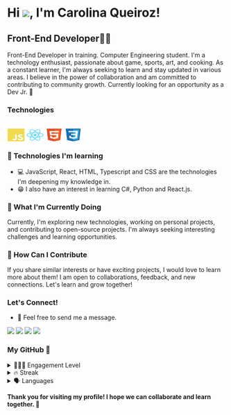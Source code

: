 # Hi <img src="https://media.giphy.com/media/hvRJCLFzcasrR4ia7z/giphy.gif" width="25px">, I'm Carolina Queiroz!

## Front-End Developer👩‍💻
Front-End Developer in training. Computer Engineering student. I'm a technology enthusiast, passionate about game, sports, art, and cooking. As a constant learner, I'm always seeking to learn and stay updated in various areas. I believe in the power of collaboration and am committed to contributing to community growth. Currently looking for an opportunity as a Dev Jr. 🤖

### Technologies
<div style="display: inline_block"><br>
  <img align="center" alt="Carol-Js" height="30" width="40" src="https://raw.githubusercontent.com/devicons/devicon/master/icons/javascript/javascript-plain.svg">
  <img align="center" alt="Carol-React" height="30" width="40" src="https://raw.githubusercontent.com/devicons/devicon/master/icons/react/react-original.svg">
  <img align="center" alt="Carol-HTML" height="30" width="40" src="https://raw.githubusercontent.com/devicons/devicon/master/icons/html5/html5-original.svg">
  <img align="center" alt="Carol-CSS" height="30" width="40" src="https://raw.githubusercontent.com/devicons/devicon/master/icons/css3/css3-original.svg">
</div>

### 🌱 Technologies I'm learning
- 💻 JavaScript, React, HTML, Typescript and CSS are the technologies I'm deepening my knowledge in.
- 😁​ I also have an interest in learning C#, Python and React.js.

### 🫣 What I'm Currently Doing
Currently, I'm exploring new technologies, working on personal projects, and contributing to open-source projects. I'm always seeking interesting challenges and learning opportunities.

### 🚀​ How Can I Contribute
If you share similar interests or have exciting projects, I would love to learn more about them! I am open to collaborations, feedback, and new connections. Let's learn and grow together!

### Let's Connect!
- 💬 Feel free to send me a message.
<div> 
  <a href="https://instagram.com/caqueirozx" target="_blank"><img src="https://img.shields.io/badge/-Instagram-%23E4405F?style=for-the-badge&logo=instagram&logoColor=white" target="_blank"></a>
  <a href="https://discord.gg/caqueirozx" target="_blank"><img src="https://img.shields.io/badge/Discord-7289DA?style=for-the-badge&logo=discord&logoColor=white" target="_blank"></a> 
  <a href = "mailto:caqueirozdev@gmail.com"><img src="https://img.shields.io/badge/-Gmail-%23333?style=for-the-badge&logo=gmail&logoColor=white" target="_blank"></a>
  <a href="https://www.linkedin.com/in/carolina-queiroz-249144189/" target="_blank"><img src="https://img.shields.io/badge/-LinkedIn-%230077B5?style=for-the-badge&logo=linkedin&logoColor=white" target="_blank"></a> 
  
</div>

### My GitHub 🎯
<details>
  <summary> 👩🏽‍🎓 Engagement Level </summary>
  <p>
    <img src="https://github-readme-stats.vercel.app/api?username=caqueirozdev&show_icons=true&theme=radical" alt="GitHub Stats">
  </p>
</details>
<details>
  <summary> 🔥 Streak </summary>
  <p>
    <img src="https://streak-stats.demolab.com?user=caqueirozdev&theme=radical&hide_border=true&locale=en" alt="GitHub Streak">
  </p>
</details>
<details>
  <summary> 🗣️ Languages </summary>
  <p>
    <img src="https://github-readme-stats.vercel.app/api/top-langs/?username=caqueirozdev&size_weight=0.5&count_weight=0.5&theme=radical" alt="Top Langs">
  </p>
</details>

**Thank you for visiting my profile! I hope we can collaborate and learn together. 🚀**

